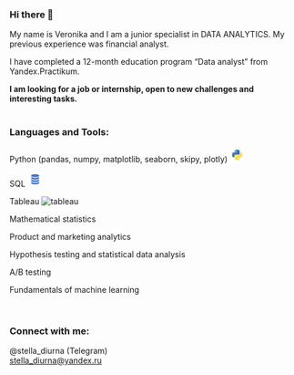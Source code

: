 ### Hi there 👋

My name is Veronika and I am a junior specialist in DATA ANALYTICS. My previous experience was financial analyst. 

I have completed a 12-month education program “Data analyst” from Yandex.Practikum.

****I am looking for a job or internship, open to new challenges and interesting tasks.****
<br />
<br />

### Languages and Tools:

Python (pandas, numpy, matplotlib, seaborn, skipy, plotly)
<img align=" left" alt=" Python" width="26px" src="https://raw.githubusercontent.com/github/explore/80688e429a7d4ef2fca1e82350fe8e3517d3494d/topics/python/python.png" />

SQL 
<img align=" left" alt=" SQL"    width="26px" src="https://raw.githubusercontent.com/github/explore/80688e429a7d4ef2fca1e82350fe8e3517d3494d/topics/sql/sql.png" />

Tableau
<img align=" left" alt=" tableau"    width="26px" src="https://cdn.filepicker.io/api/file/jZDILlufSOSDOkuJTZ7J" />

Mathematical statistics

Product and marketing analytics

Hypothesis testing and statistical data analysis

A/B testing

Fundamentals of machine learning


<br />



### Connect with me:

@stella_diurna (Telegram)<br />
stella_diurna@yandex.ru 
